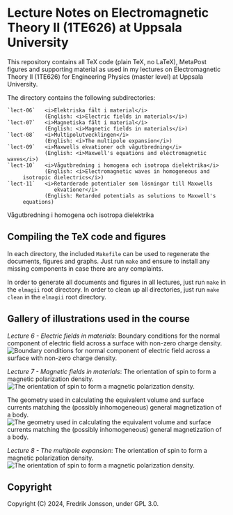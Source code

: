 # Lecture Notes on Electromagnetic Theory II (1TE626) at Uppsala University

This repository contains all TeX code (plain TeX, no LaTeX), MetaPost figures
and supporting material as used in my lectures on Electromagnetic Theory II
(1TE626) for Engineering Physics (master level) at Uppsala University.

The directory contains the following subdirectories:

    `lect-06`   <i>Elektriska fält i material</i>
                (English: <i>Electric fields in materials</i>)
    `lect-07`   <i>Magnetiska fält i material</i>
                (English: <i>Magnetic fields in materials</i>)
    `lect-08`   <i>Multipolutvecklingen</i>
                (English: <i>The multipole expansion</i>)
    `lect-09`   <i>Maxwells ekvationer och vågutbredning</i>
                (English: <i>Maxwell's equations and electromagnetic waves</i>)
    `lect-10`   <i>Vågutbredning i homogena och isotropa dielektrika</i>
                (English: <i>Electromagnetic waves in homogeneous and
		 isotropic dielectrics</i>)
    `lect-11`   <i>Retarderade potentialer som lösningar till Maxwells
                   ekvationer</i>
                (English: Retarded potentials as solutions to Maxwell's
		 equations)

Vågutbredning i homogena och isotropa dielektrika

## Compiling the TeX code and figures

In each directory, the included `Makefile` can be used to regenerate the
documents, figures and graphs. Just run `make` and ensure to install any
missing components in case there are any complaints.

In order to generate all documents and figures in all lectures, just run
`make` in the `elmagii` root directory. In order to clean up all directories,
just run `make clean` in the `elmagii` root directory.

## Gallery of illustrations used in the course

<i>Lecture 6 - Electric fields in materials</i>: Boundary conditions for
the normal component of electric field across a surface with non-zero charge
density.
![Boundary conditions for normal component of electric field across a surface
with non-zero charge density.](lect-06/figs/esurfnorm.svg)

<i>Lecture 7 - Magnetic fields in materials</i>: The orientation of spin to
form a magnetic polarization density.
![The orientation of spin to form a magnetic polarization
density.](lect-07/figs/magdensity.svg)

The geometry used in calculating the equivalent volume and surface currents
matching the (possibly inhomogeneous) general magnetization of a body.
![The geometry used in calculating the equivalent volume and surface
currents matching the (possibly inhomogeneous) general magnetization
of a body.](lect-07/figs/vectpot.svg)

<i>Lecture 8 - The multipole expansion</i>: The orientation of spin to
form a magnetic polarization density.
![The orientation of spin to form a magnetic polarization
density.](lect-07/figs/magdensity.svg)

## Copyright
Copyright (C) 2024, Fredrik Jonsson, under GPL 3.0.
